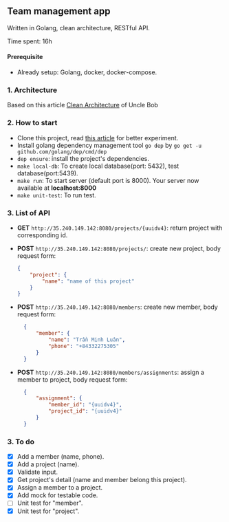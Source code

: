 ## Team management app

Written in Golang, clean architecture, RESTful API.

Time spent: 16h

#### Prerequisite
- Already setup: Golang, docker, docker-compose.

### 1. Architecture
Based on this article [Clean Architecture](https://blog.cleancoder.com/uncle-bob/2012/08/13/the-clean-architecture.html) of Uncle Bob

### 2. How to start
- Clone this project, read [this article](https://luantranminh.github.io/blog/l%C3%A0m-sao-%C4%91%C3%B3ng-g%C3%B3p-cho-1-project-vi%E1%BA%BFt-b%E1%BA%B1ng-go-v%E1%BB%9Bi-git/) for better experiment.
- Install golang dependency management tool `go dep` by `go get -u github.com/golang/dep/cmd/dep`
- `dep ensure`: install the project's dependencies.
- `make local-db`: To create local database(port: 5432), test database(port:5439).
- `make run`: To start server (default port is 8000). Your server now available at **localhost:8000**
- `make unit-test`: To run test.

### 3. List of API
- **GET** `http://35.240.149.142:8080/projects/{uuidv4}`: return project with corresponding id.
- **POST** `http://35.240.149.142:8080/projects/`: create new project, body request form:
    ```json
    {
	    "project": {
		    "name": "name of this project"
	    }
    }
    ```

- **POST**   `http://35.240.149.142:8080/members`: create new member, body request form:
  ```json
    {
	    "member": {
		    "name": "Trần Minh Luân",
		    "phone": "+84332275305"
	    }
    }
  ```
- **POST**  `http://35.240.149.142:8080/members/assignments`: assign a member to project, body request form:
  ```json
    {
	    "assignment": {
		    "member_id": "{uuidv4}",
		    "project_id": "{uuidv4}"
	    }
    }
  ```

### 3. To do 
- [x] Add a member (name, phone).
- [x] Add a project (name).
- [x] Validate input.
- [x] Get project's detail (name and member belong this project).
- [x] Assign a member to a project.
- [x] Add mock for testable code.
- [ ] Unit test for "member".
- [x] Unit test for "project".